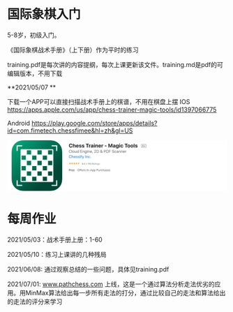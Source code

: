 # 国际象棋入门

5-8岁，初级入门。

《国际象棋战术手册》（上下册）作为平时的练习

training.pdf是每次讲的内容提纲，每次上课更新该文件。training.md是pdf的可编辑版本，不用下载

**2021/05/07 **

下载一个APP可以直接扫描战术手册上的棋谱，不用在棋盘上摆
IOS
https://apps.apple.com/us/app/chess-trainer-magic-tools/id1397066775

Android
https://play.google.com/store/apps/details?id=com.fimetech.chessfimee&hl=zh&gl=US

![image-20210507020440533](README/image-20210507020440533.png)



# 每周作业

2021/05/03：战术手册上册：1-60

2021/05/10：练习上课讲的几种残局

2021/06/08:  通过观察总结的一些问题，具体见training.pdf

2021/07/01:  www.pathchess.com 上线，这是一个通过算法分析走法优劣的应用。用MinMax算法给出每一步所有走法的打分，通过比较自己的走法和算法给出的走法的评分来学习